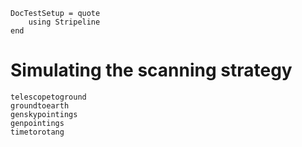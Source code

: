 ```@meta
DocTestSetup = quote
    using Stripeline
end
```

# Simulating the scanning strategy

```@docs
telescopetoground
groundtoearth
genskypointings
genpointings
timetorotang
```
